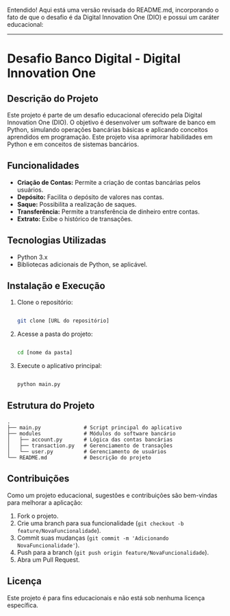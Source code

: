 Entendido! Aqui está uma versão revisada do README.md, incorporando o fato de que o desafio é da Digital Innovation One (DIO) e possui um caráter educacional:

---

# Desafio Banco Digital - Digital Innovation One

## Descrição do Projeto

Este projeto é parte de um desafio educacional oferecido pela Digital Innovation One (DIO). O objetivo é desenvolver um software de banco em Python, simulando operações bancárias básicas e aplicando conceitos aprendidos em programação. Este projeto visa aprimorar habilidades em Python e em conceitos de sistemas bancários.

## Funcionalidades

- **Criação de Contas:** Permite a criação de contas bancárias pelos usuários.
- **Depósito:** Facilita o depósito de valores nas contas.
- **Saque:** Possibilita a realização de saques.
- **Transferência:** Permite a transferência de dinheiro entre contas.
- **Extrato:** Exibe o histórico de transações.

## Tecnologias Utilizadas

- Python 3.x
- Bibliotecas adicionais de Python, se aplicável.

## Instalação e Execução

1. Clone o repositório:
   ```bash
   
   git clone [URL do repositório]
   ```
   
2. Acesse a pasta do projeto:
   ```bash
   
   cd [nome da pasta]
   
   ```   
3. Execute o aplicativo principal:
   ```bash
   
   python main.py
   
   ```

## Estrutura do Projeto

```
.
├── main.py              # Script principal do aplicativo
├── modules              # Módulos do software bancário
│   ├── account.py       # Lógica das contas bancárias
│   ├── transaction.py   # Gerenciamento de transações
│   └── user.py          # Gerenciamento de usuários
└── README.md            # Descrição do projeto
```

## Contribuições

Como um projeto educacional, sugestões e contribuições são bem-vindas para melhorar a aplicação:

1. Fork o projeto.
2. Crie uma branch para sua funcionalidade (`git checkout -b feature/NovaFuncionalidade`).
3. Commit suas mudanças (`git commit -m 'Adicionando NovaFuncionalidade'`).
4. Push para a branch (`git push origin feature/NovaFuncionalidade`).
5. Abra um Pull Request.

## Licença

Este projeto é para fins educacionais e não está sob nenhuma licença específica.


